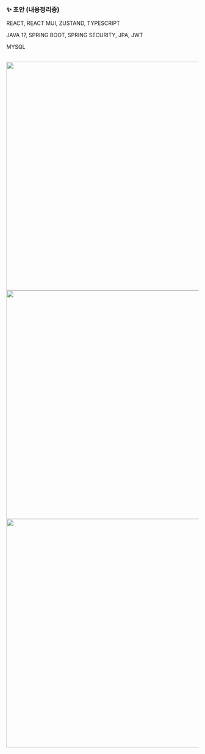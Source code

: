 ### ✨ 초안 (내용정리중)
REACT, REACT MUI, ZUSTAND, TYPESCRIPT

JAVA 17, SPRING BOOT, SPRING SECURITY, JPA, JWT

MYSQL

<br>

<img width="600" src="https://github.com/ksm1569/blog/assets/34292113/86cae3c4-b9f9-49aa-84b2-56547af50863">

<img width="600" src="https://github.com/ksm1569/blog/assets/34292113/b1b2c6a8-7d20-48ad-a02b-416fd721c357">

<img width="600" src="https://github.com/ksm1569/blog/assets/34292113/dfd36537-c6a2-41fc-b398-9ab1a57923c5">


